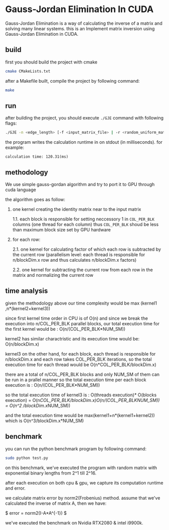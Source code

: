 
# Gauss-Jordan Elimination In CUDA

Gauss-Jordan Elimination is a way of calculating the inverse of a matrix and solving many linear systems. this is an Implement matrix inversion using Gauss-Jordan Elimination in CUDA.

## build

first you should build the project with cmake

```bash
cmake CMakeLists.txt
```

after a Makefile built, compile the project by following command:

```bash
make
```

## run

after building the project, you should execute `./GJE` command with following flags:

```bash
./GJE -n <edge_length> [-f <input_matrix_file> | -r <random_uniform_matrix>] -o <calculated_inverse_matrix_path> [-c <execute_on_cpu> | -g <execute_on_gpu>]
```

the program writes the calculation runtime in on stdout (in milliseconds). for example:

```out
calculation time: 120.31(ms)
```

## methodology

We use simple gauss-gordan algorithm and try to port it to GPU through cuda language

the algorithm goes as follow:

1. one kernel creating the identity matrix near to the input matrix
    
    1.1. each block is responsible for setting neccessory 1 in `COL_PER_BLK` columns (one thread for each column) thus `COL_PER_BLK` shoud be less than maximum block size set by GPU hardware
2. for each row:

    2.1. one kernel for calculating factor of which each row is subtracted by the current row (parallelism level: each thread is responsible for n/blockDim.x row and thus calculates n/blockDim.x factors)
    
    2.2. one kernel for subtracting the current row from each row in the matrix and normalizing the current row

## time analysis

given the methodology above our time complexity would be max (kernel1 ,n*(kernel2+kernel3))

since first kernel time order in CPU is of O(n) and since we break the execution into n/COL_PER_BLK parallel blocks, our total execution time for the first kernel would be : O(n/(COL_PER_BLK*NUM_SM))

kernel2 has similar charactristic and its execution time would be: O(n/blockDim.x)

kernel3 on the other hand, for each block, each thread is responsible for n/blockDim.x and each row takes COL_PER_BLK iterations, so the total execution time for each thread would be O(n*COL_PER_BLK/blockDim.x) 

there are a total of n/COL_PER_BLK blocks and only NUM_SM of them can be run in a prallel manner so the total execution time per each block execution is : O(n/(COL_PER_BLK*NUM_SM))

so the total execution time of kernel3 is : O(threads execution)* O(blocks execution) = O(n*COL_PER_BLK/blockDim.x)*O(n/(COL_PER_BLK*NUM_SM)) = O(n^2 /blockDim.x*NUM_SM))

and the total execution time would be max(kernel1+n*(kernel1+kernel2)) which is O(n^3/blockDim.x*NUM_SM)

## benchmark

you can run the python benchmark program by following command:

```bash
sudo python test.py 
```

on this benchmark, we've executed the program with random matrix with exponential binary lengths from 2^1 till 2^16.

after each execution on both cpu & gpu, we capture its computation runtime and error.

we calculate matrix error by norm2(Frobenius) method. assume that we've calculated the inverse of matrix A, then we have:

$ error = norm2(I-A*A^{-1}) $

we've executed the benchmark on Nvidia RTX2080 & intel i9900k.
